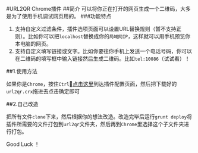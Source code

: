 #URL2QR Chrome插件
##简介
可以将你正在打开的网页生成一个二维码，大多是为了使用手机调试网页用的。
###功能特点
1. 支持自定义过滤条件，插件选项页面可以设置URL替换规则（暂不支持正则）。比如你可以把`localhost`替换成你的`局域网IP`，这样就可以用手机预览你本电脑的网页。
2. 支持自定义填写链接或文字。比如你要往你手机上发送一个电话号码，你可以在二维码的填写框中输入链接然后生成二维码。比如`tel:10086`（试试看）！

##1.使用方法

如果你是`Chrome`，按住`Ctrl`[点击这里](chrome://extensions/)到达插件配置页面，然后把下载好的`url2qr.crx`拖进去点击确定即可

##2.自己改造

把所有文件`clone`下来，然后根据你的想法改造。改造完毕后运行`grunt deploy`将插件所需要的文件打包到`url2qr`文件夹，然后再到`Chrome`里选择这个子文件夹进行打包。

Good Luck ！
